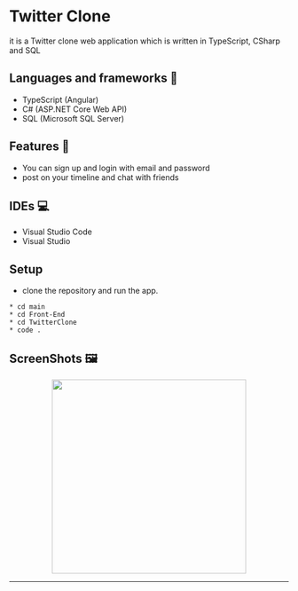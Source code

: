 # Twitter Clone
it is a Twitter clone web application which is written in TypeScript, CSharp and SQL
## Languages and frameworks 📑
* TypeScript (Angular) 
* C# (ASP.NET Core Web API)
* SQL (Microsoft SQL Server)
## Features 🥇
* You can sign up and login with email and password
* post on your timeline and chat with friends
## IDEs 💻
* Visual Studio Code
* Visual Studio
## Setup
* clone the repository and run the app.
```
* cd main
* cd Front-End
* cd TwitterClone
* code .
```
## ScreenShots 🖼️
<div align='center'>
<img height="350px" src="https://user-images.githubusercontent.com/38363762/156330428-9c202710-c558-4557-9ecd-bf3866bad0f5.PNG">
<hr/>
</div>
